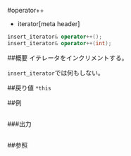 #operator++
* iterator[meta header]

```cpp
insert_iterator& operator++();
insert_iterator& operator++(int);
```

##概要
イテレータをインクリメントする。

`insert_iterator`では何もしない。


##戻り値
`*this`


##例
```cpp
```

###出力
```
```

##参照
